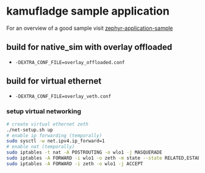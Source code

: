 
# kamufladge sample application

For an overview of a good sample visit [zephyr-application-sample](https://github.com/zephyrproject-rtos/example-application)

## build for native_sim with overlay offloaded

- ``-DEXTRA_CONF_FILE=overlay_offloaded.conf``

## build for virtual ethernet

- ``-DEXTRA_CONF_FILE=overlay_veth.conf``

### setup virtual networking

```bash
# create virtual ethernet zeth
./net-setup.sh up
# enable ip forwarding (temporally)
sudo sysctl -w net.ipv4.ip_forward=1
# enable nat (temporally)
sudo iptables -t nat -A POSTROUTING -o wlo1 -j MASQUERADE
sudo iptables -A FORWARD -i wlo1 -o zeth -m state --state RELATED,ESTABLISHED -j ACCEPT
sudo iptables -A FORWARD -i zeth -o wlo1 -j ACCEPT
```
